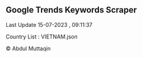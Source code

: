 

## Google Trends Keywords Scraper 
 
Last Update 15-07-2023 , 09:11:37

Country List :
VIETNAM.json



© Abdul Muttaqin 
